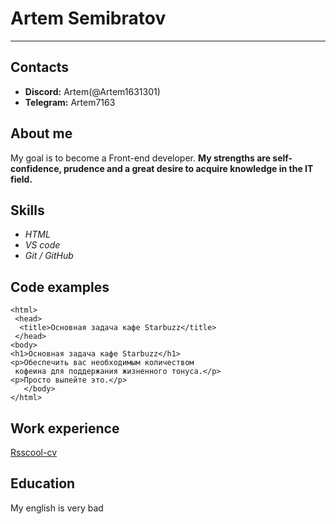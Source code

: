 # **Artem Semibratov**

---

## **Contacts**

- **Discord:** Artem(@Artem1631301)
- **Telegram:** Artem7163

## **About me**

My goal is to become a Front-end developer. **My strengths are self-confidence, prudence and a great desire to acquire knowledge in the IT field.**

## **Skills**

- _HTML_
- _VS code_
- _Git / GitHub_

## **Code examples**

    <html>
     <head>
      <title>Основная задача кафе Starbuzz</title>
     </head>
    <body>
    <h1>Основная задача кафе Starbuzz</h1>
    <p>Обеспечить вас необходимым количеством
     кофеина для поддержания жизненного тонуса.</p>
    <p>Просто выпейте это.</p>
       </body>
    </html>

## **Work experience**

[Rsscool-cv](https://github.com/Artem1631301/rsschool-cv/blob/gh-pages/cv.md)

## **Education**

My english is very bad
